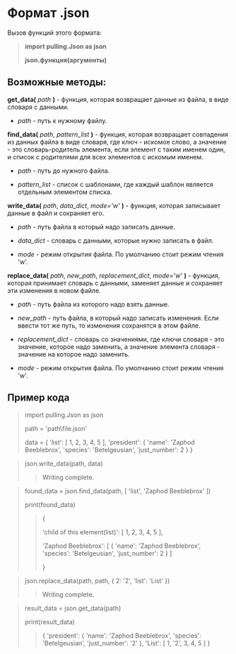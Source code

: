 # Формат .json
Вызов функций этого формата:

> **import pulling.Json as json**
>
> **json.функция(аргументы)**
## Возможные методы:
**get_data(** *path* **)** - функция, которая возвращает данные из файла, в виде словаря с данными.

 - *path* - путь к нужному файлу.


**find_data(** *path*, *pattern_list* **)** - функция, которая возвращает совпадения из данных файла в виде словаря, где ключ - искомое слово, а значение - это словарь-родитель элемента, если элемент с таким именем один, и список с родителями для всех элементов с искомым именем.

 - *path* - путь до нужного файла.

 - *pattern_list* - список с шаблонами, где каждый шаблон является отдельным элементом списка.


**write_data(** *path*, *data_dict*, *mode='w'* **)** - функция, которая записывает данные в файл и сохраняет его.

 - *path* - путь файла в который надо записать данные.

 - *data_dict* - словарь с данными, которые нужно записать в файл.

 - *mode* - режим открытия файла. По умолчанию стоит режим чтения 'w'.


**replace_data(** *path*, *new_path*, *replacement_dict*, *mode='w'* **)** - функция, которая принимает словарь с данными, заменяет данные и сохраняет эти изменения в новом файле.

 - *path* - путь файла из которого надо взять данные.

 - *new_path* - путь файла, в который надо записать изменения. Если ввести тот же путь, то изменения сохранятся в этом файле.

 - *replacement_dict* - словарь со значениями, где ключи словаря - это значение, которое надо заменить, а значение элемента словаря - значение на которое надо заменить.

 - *mode* - режим открытия файла. По умолчанию стоит режим чтения 'w'.
## Пример кода
> import pulling.Json as json
> 
> path = 'path\\file.json'
> 
> data = {
    'list': [ 1, 2, 3, 4, 5 ], 
    'president': { 'name': 'Zaphod Beeblebrox', 'species': 'Betelgeusian', 'just_number': 2 }
}

> json.write_data(path, data)
>> Writing complete.

> found_data = json.find_data(path, [ 'list', 'Zaphod Beeblebrox' ])
> 
> print(found_data)
>> { 
>>
>> 'child of this element(list)': [ 1, 2, 3, 4, 5 ], 
>>
>> 'Zaphod Beeblebrox': [ { 'name': 'Zaphod Beeblebrox', 'species': 'Betelgeusian', 'just_number': 2 } ] 
>>
>> }

> json.replace_data(path, path, { 2: '2', 'list': 'List' })
>> Writing complete.

> result_data = json.get_data(path)
> 
> print(result_data)
>> { 'president': { 'name': 'Zaphod Beeblebrox', 'species': 'Betelgeusian', 'just_number': '2' }, 'List': [ 1, '2', 3, 4, 5 ] }